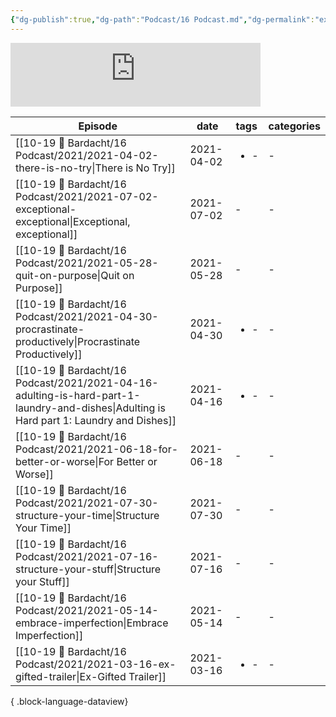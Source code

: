 ```yaml
---
{"dg-publish":true,"dg-path":"Podcast/16 Podcast.md","dg-permalink":"exgifted","permalink":"/exgifted/","title":"📌 Ex-Gifted Podcast","pinned":true,"contentClasses":"cards","noteIcon":"","created":"","updated":"2023-07-17T02:04:46.000-04:00"}
---
```



<iframe src="https://podcasters.spotify.com/pod/show/exgifted/embed" height="102px" width="400px" frameborder="0" scrolling="no"></iframe>


| Episode                                                                                                                                     | date       | tags                 | categories |
| ------------------------------------------------------------------------------------------------------------------------------------------- | ---------- | -------------------- | ---------- |
| [[10-19 💢 Bardacht/16 Podcast/2021/2021-04-02-there-is-no-try\|There is No Try]]                                                        | 2021-04-02 | <ul><li>\-</li></ul> | \-         |
| [[10-19 💢 Bardacht/16 Podcast/2021/2021-07-02-exceptional-exceptional\|Exceptional, exceptional]]                                       | 2021-07-02 | \-                   | \-         |
| [[10-19 💢 Bardacht/16 Podcast/2021/2021-05-28-quit-on-purpose\|Quit on Purpose]]                                                        | 2021-05-28 | \-                   | \-         |
| [[10-19 💢 Bardacht/16 Podcast/2021/2021-04-30-procrastinate-productively\|Procrastinate Productively]]                                  | 2021-04-30 | <ul><li>\-</li></ul> | \-         |
| [[10-19 💢 Bardacht/16 Podcast/2021/2021-04-16-adulting-is-hard-part-1-laundry-and-dishes\|Adulting is Hard part 1: Laundry and Dishes]] | 2021-04-16 | <ul><li>\-</li></ul> | \-         |
| [[10-19 💢 Bardacht/16 Podcast/2021/2021-06-18-for-better-or-worse\|For Better or Worse]]                                                | 2021-06-18 | \-                   | \-         |
| [[10-19 💢 Bardacht/16 Podcast/2021/2021-07-30-structure-your-time\|Structure Your Time]]                                                | 2021-07-30 | \-                   | \-         |
| [[10-19 💢 Bardacht/16 Podcast/2021/2021-07-16-structure-your-stuff\|Structure your Stuff]]                                              | 2021-07-16 | \-                   | \-         |
| [[10-19 💢 Bardacht/16 Podcast/2021/2021-05-14-embrace-imperfection\|Embrace Imperfection]]                                              | 2021-05-14 | \-                   | \-         |
| [[10-19 💢 Bardacht/16 Podcast/2021/2021-03-16-ex-gifted-trailer\|Ex-Gifted Trailer]]                                                    | 2021-03-16 | <ul><li>\-</li></ul> | \-         |

{ .block-language-dataview}